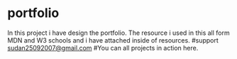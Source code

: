 # portfolio
In this project i have design the portfolio.
The resource i used  in this all form MDN and W3 schools and i have attached inside of resources.
#support
sudan25092007@gmail.com
#You can all projects in action here.
